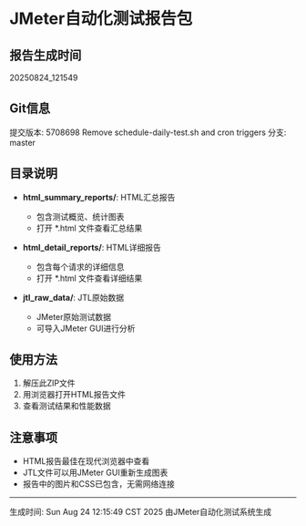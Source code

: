 # JMeter自动化测试报告包

## 报告生成时间
20250824_121549

## Git信息
提交版本: 5708698 Remove schedule-daily-test.sh and cron triggers
分支: master

## 目录说明
- **html_summary_reports/**: HTML汇总报告
  - 包含测试概览、统计图表
  - 打开 *.html 文件查看汇总结果

- **html_detail_reports/**: HTML详细报告  
  - 包含每个请求的详细信息
  - 打开 *.html 文件查看详细结果

- **jtl_raw_data/**: JTL原始数据
  - JMeter原始测试数据
  - 可导入JMeter GUI进行分析

## 使用方法
1. 解压此ZIP文件
2. 用浏览器打开HTML报告文件
3. 查看测试结果和性能数据

## 注意事项
- HTML报告最佳在现代浏览器中查看
- JTL文件可以用JMeter GUI重新生成图表
- 报告中的图片和CSS已包含，无需网络连接

---
生成时间: Sun Aug 24 12:15:49 CST 2025
由JMeter自动化测试系统生成
